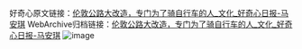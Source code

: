 好奇心原文链接：[伦敦公路大改造，专门为了骑自行车的人_文化_好奇心日报-马安琪](https://www.qdaily.com/articles/5938.html)
WebArchive归档链接：[伦敦公路大改造，专门为了骑自行车的人_文化_好奇心日报-马安琪](http://web.archive.org/web/20190623165647/https://www.qdaily.com/articles/5938.html)
![image](http://ww3.sinaimg.cn/large/007d5XDply1g3w9d3pxi6j30u02ylb29)